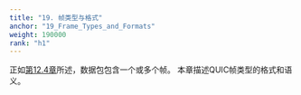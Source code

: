 ```yaml
---
title: "19. 帧类型与格式"
anchor: "19_Frame_Types_and_Formats"
weight: 190000
rank: "h1"
---
```


正如[第12.4章](#12.4_Frames_and_Frame_Types)所述，数据包包含一个或多个帧。
本章描述QUIC帧类型的格式和语义。
